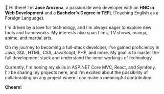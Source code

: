 👋 Hi there! I'm <b>Jose Arozena</b>, a passionate web developer with an <b>HNC in Web Development</b> and a <b>Bachelor's Degree in TEFL</b> (Teaching English as a Foreign Language).

I'm driven by a love for technology, and I'm always eager to explore new tools and frameworks. My interests also span films, TV shows, manga, anime, and martial arts.

On my journey to becoming a full-stack developer, I've gained proficiency in Java, SQL, HTML, CSS, JavaScript, PHP, and more. My goal is to master the full development stack and understand the inner workings of technology.

Currently, I'm honing my skills in ASP.NET Core MVC, React, and Symfony. I'll be sharing my projects here, and I'm excited about the possibility of collaborating on any project where I can make a meaningful contribution.

<b>Cheers!</b>

<!---
ArozenaDev/ArozenaDev is a ✨ special ✨ repository because its `README.md` (this file) appears on your GitHub profile.
You can click the Preview link to take a look at your changes.
--->
